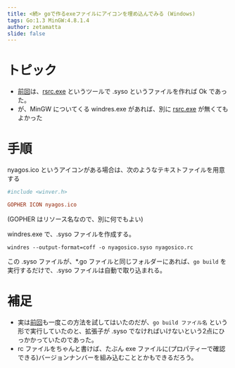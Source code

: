 ```yaml
---
title: <続> goで作るexeファイルにアイコンを埋め込んでみる (Windows)
tags: Go:1.3 MinGW:4.8.1.4
author: zetamatta
slide: false
---
```

# トピック

* [前回](http://qiita.com/zetamatta/items/4aa36661336a56b95e06)は、[rsrc.exe](https://github.com/akavel/rsrc) というツールで .syso というファイルを作れば Ok であった。
* が、MinGW についてくる windres.exe があれば、別に [rsrc.exe](https://github.com/akavel/rsrc) が無くてもよかった

# 手順

nyagos.ico というアイコンがある場合は、次のようなテキストファイルを用意する

```nyagosico.rc
#include <winver.h>

GOPHER ICON nyagos.ico
```
(GOPHER はリソース名なので、別に何でもよい)

windres.exe で、.syso ファイルを作成する。

```
windres --output-format=coff -o nyagosico.syso nyagosico.rc
```

この .syso ファイルが、*.go ファイルと同じフォルダーにあれば、`go build` を実行するだけで、.syso ファイルは自動で取り込まれる。

# 補足

* 実は[前回](http://qiita.com/zetamatta/items/4aa36661336a56b95e06)も一度この方法を試してはいたのだが、`go build ファイル名` という形で実行していたのと、拡張子が .syso でなければいけないという2点にひっかかっていたのであった。
* rc ファイルをちゃんと書けば、たぶん exe ファイルに(プロパティーで確認できる)バージョンナンバーを組み込むこととかもできるだろう。

